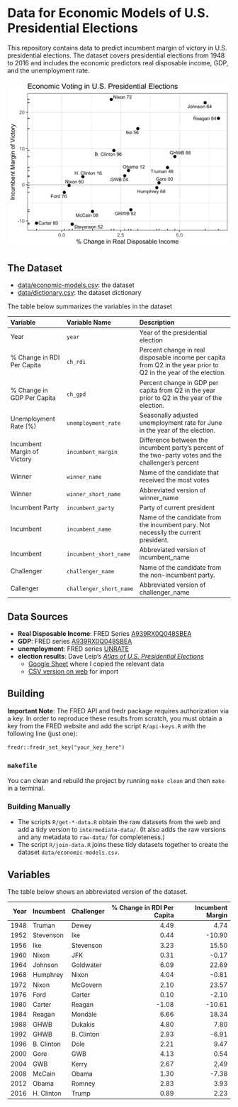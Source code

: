 Data for Economic Models of U.S. Presidential Elections
================

This repository contains data to predict incumbent margin of victory in
U.S. presidential elections. The dataset covers presidential elections
from 1948 to 2016 and includes the economic predictors real disposable
income, GDP, and the unemployment rate.

![](example.png)

## The Dataset

  - [data/economic-models.csv](data/economic-models.csv): the dataset
  - [data/dictionary.csv](data/dictionary.csv): the dataset dictionary

The table below summarizes the variables in the dataset

| Variable                    | Variable Name           | Description                                                                                                      |
| :-------------------------- | :---------------------- | :--------------------------------------------------------------------------------------------------------------- |
| Year                        | `year`                  | Year of the presidential election                                                                                |
| % Change in RDI Per Capita  | `ch_rdi`                | Percent change in real disposable income per capita from Q2 in the year prior to Q2 in the year of the election. |
| % Change in GDP Per Capita  | `ch_gpd`                | Percent change in GDP per capita from Q2 in the year prior to Q2 in the year of the election.                    |
| Unemployment Rate (%)       | `unemployment_rate`     | Seasonally adjusted unemployment rate for June in the year of the election.                                      |
| Incumbent Margin of Victory | `incumbent_margin`      | Difference between the incumbent party’s percent of the two-party votes and the challenger’s percent             |
| Winner                      | `winner_name`           | Name of the candidate that received the most votes                                                               |
| Winner                      | `winner_short_name`     | Abbreviated version of winner\_name                                                                              |
| Incumbent Party             | `incumbent_party`       | Party of current president                                                                                       |
| Incumbent                   | `incumbent_name`        | Name of the candidate from the incumbent pary. Not necessily the current president.                              |
| Incumbent                   | `incumbent_short_name`  | Abbreviated version of incumbent\_name                                                                           |
| Challenger                  | `challenger_name`       | Name of the candidate from the non-incumbent party.                                                              |
| Callenger                   | `challenger_short_name` | Abbreviated version of challenger\_name                                                                          |

## Data Sources

  - **Real Disposable Income**: FRED Series
    [A939RX0Q048SBEA](https://fred.stlouisfed.org/series/A939RX0Q048SBEA)
  - **GDP**: FRED series
    [A939RX0Q048SBEA](https://fred.stlouisfed.org/series/A939RX0Q048SBEA)
  - **unemployment**: FRED series
    [UNRATE](https://fred.stlouisfed.org/series/UNRATE)
  - **election results**: Dave Leip’s [*Atlas of U.S. Presidential
    Elections*](https://uselectionatlas.org/RESULTS/)
      - [Google
        Sheet](https://docs.google.com/spreadsheets/d/1Am1cZb9qJXjupfDxVDS0dmhGXb6RgNYONV14NOr8C3E/edit#gid=0)
        where I copied the relevant data
      - [CSV version on
        web](https://docs.google.com/spreadsheets/d/e/2PACX-1vS0RH-GoRJ7EVcPdLSYvUzLXwxyZGhfIvgOwjDdih4yM8mHJ4Fmz_7ADP43EsQHLq8AawXfJd7XgiOs/pub?gid=0&single=true&output=csv)
        for import

## Building

**Important Note**: The FRED API and fredr package requires
authorization via a key. In order to reproduce these results from
scratch, you must obtain a key from the FRED website and add the script
`R/api-keys.R` with the following line (just one):

    fredr::fredr_set_key("your_key_here")

### `makefile`

You can clean and rebuild the project by running `make clean` and then
`make` in a terminal.

### Building Manually

  - The scripts `R/get-*-data.R` obtain the raw datasets from the web
    and add a tidy version to `intermediate-data/`. (It also adds the
    raw versions and any metadata to `raw-data/` for completeness.)
  - The script `R/join-data.R` joins these tidy datasets together to
    create the dataset `data/economic-models.csv`.

## Variables

The table below shows an abbreviated version of the dataset.

| Year | Incumbent  | Challenger | % Change in RDI Per Capita | Incumbent Margin |
| ---: | :--------- | :--------- | -------------------------: | ---------------: |
| 1948 | Truman     | Dewey      |                       4.49 |             4.74 |
| 1952 | Stevenson  | Ike        |                       0.44 |          \-10.90 |
| 1956 | Ike        | Stevenson  |                       3.23 |            15.50 |
| 1960 | Nixon      | JFK        |                       0.31 |           \-0.17 |
| 1964 | Johnson    | Goldwater  |                       6.09 |            22.69 |
| 1968 | Humphrey   | Nixon      |                       4.04 |           \-0.81 |
| 1972 | Nixon      | McGovern   |                       2.10 |            23.57 |
| 1976 | Ford       | Carter     |                       0.10 |           \-2.10 |
| 1980 | Carter     | Reagan     |                     \-1.08 |          \-10.61 |
| 1984 | Reagan     | Mondale    |                       6.66 |            18.34 |
| 1988 | GHWB       | Dukakis    |                       4.80 |             7.80 |
| 1992 | GHWB       | B. Clinton |                       2.93 |           \-6.91 |
| 1996 | B. Clinton | Dole       |                       2.21 |             9.47 |
| 2000 | Gore       | GWB        |                       4.13 |             0.54 |
| 2004 | GWB        | Kerry      |                       2.67 |             2.49 |
| 2008 | McCain     | Obama      |                       1.30 |           \-7.38 |
| 2012 | Obama      | Romney     |                       2.83 |             3.93 |
| 2016 | H. Clinton | Trump      |                       0.89 |             2.23 |
